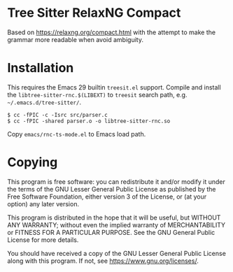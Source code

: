 # Tree Sitter RelaxNG Compact

Based on https://relaxng.org/compact.html with
the attempt to make the grammar more readable when
avoid ambiguity.

# Installation

This requires the Emacs 29 builtin `treesit.el` support.
Compile and install the `libtree-sitter-rnc.$(LIBEXT)`
to `treesit` search path, e.g. `~/.emacs.d/tree-sitter/`.

```
$ cc -fPIC -c -Isrc src/parser.c
$ cc -fPIC -shared parser.o -o libtree-sitter-rnc.so
```

Copy `emacs/rnc-ts-mode.el` to Emacs load path.

# Copying

This program is free software: you can redistribute it and/or modify
it under the terms of the GNU Lesser General Public License as
published by the Free Software Foundation, either version 3 of the
License, or (at your option) any later version.

This program is distributed in the hope that it will be useful, but
WITHOUT ANY WARRANTY; without even the implied warranty of
MERCHANTABILITY or FITNESS FOR A PARTICULAR PURPOSE. See the GNU
General Public License for more details.

You should have received a copy of the GNU Lesser General Public License
along with this program. If not, see <https://www.gnu.org/licenses/>.